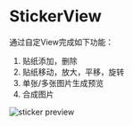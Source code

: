 # StickerView

通过自定View完成如下功能：

1. 贴纸添加，删除
2. 贴纸移动，放大，平移，旋转
3. 单张/多张图片生成预览
4. 合成图片

![sticker preview](https://github.com/Kaka252/StickerView/blob/master/images/sticker_preview.jpg?raw=true)

